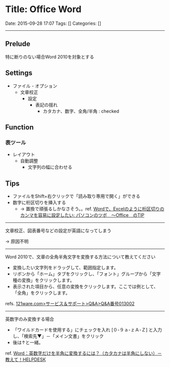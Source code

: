 # Title: Office Word

Date: 2015-09-28 17:07
Tags: []
Categories: []

---

## Prelude

特に断りのない場合Word 2010を対象とする

## Settings

* ファイル - オプション
	* 文章校正
		* 設定
			* 表記の揺れ
				* カタカナ、数字、全角/半角 : checked

## Function

### 表ツール

* レイアウト
	* 自動調整
		* 文字列の幅に合わせる

## Tips

* ファイルをShift+右クリックで「読み取り専用で開く」ができる
* 数字に桁区切りを挿入する
	* -> 置換で頑張るしかなさそう。。ref. [Wordで、Excelのように桁区切りのカンマを容易に設定したい: パソコンのツボ　～Office　のTIP](http://pcclick.seesaa.net/article/190043575.html)

---

文章校正、図表番号などの設定が英語になってしまう

-> 原因不明

---

Word 2010で、文章の全角半角文字を変換する方法について教えてください

* 変換したい文字列をドラッグして、範囲指定します。
* リボンから「ホーム」タブをクリックし、「フォント」グループから「文字種の変換」をクリックします。
* 表示された項目から、任意の変換をクリックします。ここでは例として、「全角」をクリックします。

refs. [121ware.com&gt;サービス＆サポート&gt;Q&amp;A&gt;Q&amp;A番号013002](http://121ware.com/qasearch/1007/app/servlet/relatedqa?QID=013002)

---

英数字のみ変換する場合

* 「ワイルドカードを使用する」にチェックを入れ [０-９ａ-ｚＡ-Ｚ] と入力し、「検索先▼」－「メイン文書」をクリック
* 後は↑と一緒。

ref. [Word：英数字だけを半角に変換するには？（カタカナは半角にしない）－教えて！HELPDESK](http://office-qa.com/Word/wd209.htm)

